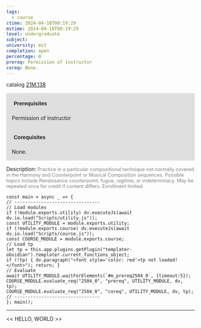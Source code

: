 ```yaml
---
tags:
  - course
ctime: 2024-04-18T00:19:29
mstime: 2024-04-18T00:19:29
level: undergraduate
subject: 
university: mit
completion: open
percentage: 0
prereq: Permission of instructor
coreq: None.
---
```


catalog [21M.138](http://student.mit.edu/catalog/m21Ma.html#21M.138)

<span style="display: block; padding: 15px; background-color: rgb(100, 100, 100, 0.2);"><font id="m_prereq2504_0" style="display: block; font-family: Arial, sans-serif; font-weight: bold; padding: 5px">Prerequisites</font><br><span id="prereq2504_0">Permission of instructor</span></span>
<span style="display: block; padding: 15px; background-color: rgb(100, 100, 100, 0.2);"><font id="m_coreq2504_0" style="display: block; font-family: Arial, sans-serif; font-weight: bold; padding: 5px">Corequisites</font><br><span id="coreq2504_0">None.</span></span>

<font style="">Description:</font>
<font style="color: grey; font-size: 0.8rem;">Practice in a particular compositional technique not normally covered in the Harmony and Counterpoint or Musical Composition sequences. Possible topics include Renaissance counterpoint, fugue, ragtime, or indeterminacy. May be repeated once for credit if content differs. Enrollment limited.</font>

```dataviewjs
const main = async _ => {
// --------------------------------
// Load modules
if (!module.exports.utility) dv.executeJs(await dv.io.load("Scripts/utility.js"));
const UTILITY_MODULE = module.exports.utility;
if (!module.exports.course) dv.executeJs(await dv.io.load("Scripts/course.js"));
const COURSE_MODULE = module.exports.course;
// Load tp
let tp = this.app.plugins.getPlugin("templater-obsidian").templater.current_functions_object;
if (!tp) { dv.paragraph("<font style='color: red'>tp not loaded!</font>"); return; }
// Evaluate
await UTILITY_MODULE.waitForElements(`#m_prereq2504_0`, {timeout:5});
COURSE_MODULE.evaluate_req("2504_0", "prereq", UTILITY_MODULE, dv, tp);
COURSE_MODULE.evaluate_req("2504_0", "coreq", UTILITY_MODULE, dv, tp);
// --------------------------------
}; main();
```

---

<< HELLO, WORLD >>
